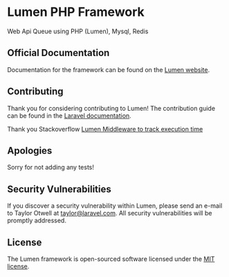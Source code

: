# Lumen PHP Framework

Web Api Queue using PHP (Lumen), Mysql, Redis

## Official Documentation

Documentation for the framework can be found on the [Lumen website](https://lumen.laravel.com/docs).

## Contributing

Thank you for considering contributing to Lumen! The contribution guide can be found in the [Laravel documentation](https://laravel.com/docs/contributions).

Thank you Stackoverflow [Lumen Middleware to track execution time](https://stackoverflow.com/questions/34778433/how-to-add-execution-time-taken-for-an-api-to-respond-in-lumen-framework-in-the)


## Apologies

Sorry for not adding any tests!

## Security Vulnerabilities

If you discover a security vulnerability within Lumen, please send an e-mail to Taylor Otwell at taylor@laravel.com. All security vulnerabilities will be promptly addressed.

## License

The Lumen framework is open-sourced software licensed under the [MIT license](https://opensource.org/licenses/MIT).
